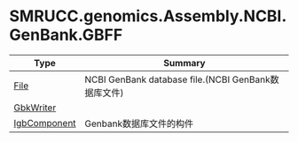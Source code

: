 ﻿
# SMRUCC.genomics.Assembly.NCBI.GenBank.GBFF

|Type|Summary|
|----|-------|
|[File](./File.md)|NCBI GenBank database file.(NCBI GenBank数据库文件)|
|[GbkWriter](./GbkWriter.md)||
|[IgbComponent](./IgbComponent.md)|Genbank数据库文件的构件|

